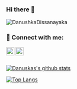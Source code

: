 ### Hi there 👋

<p align="left"> <img src="https://komarev.com/ghpvc/?username=DanushkaDissanayaka" alt="DanushkaDissanayaka" /> </p>


### 🔗 Connect with me:

[<img align="left" alt="DanushkaDissanayaka | LinkedIn" width="22px" src="https://cdn.jsdelivr.net/npm/simple-icons@v3/icons/linkedin.svg" />][linkedin]
[<img align="left" alt="DanushkaDissanayaka | Facebook" width="22px" src="https://cdn.jsdelivr.net/npm/simple-icons@3.4.1/icons/facebook.svg" />][Facebook]
</br>
</br>


[![Danuskas's github stats](https://github-readme-stats.vercel.app/api?username=DanushkaDissanayaka&include_all_commits=true&show_icons=true&theme=dark&count_private=true)](https://github.com/DanushkaDissanayaka)

[![Top Langs](https://github-readme-stats.vercel.app/api/top-langs/?username=DanushkaDissanayaka&layout=compact&theme=dark&count_private=true)](https://github.com/DanushkaDissanayaka)
</br>


[linkedin]: https://www.linkedin.com/in/danushka-jayamal/
[Facebook]: https://www.facebook.com/djayamal/

<!--
**DanushkaDissanayaka/DanushkaDissanayaka** is a ✨ _special_ ✨ repository because its `README.md` (this file) appears on your GitHub profile.

Here are some ideas to get you started:

- 🔭 I’m currently working on ...
- 🌱 I’m currently learning ...
- 👯 I’m looking to collaborate on ...
- 🤔 I’m looking for help with ...
- 💬 Ask me about ...
- 📫 How to reach me: ...
- 😄 Pronouns: ...
- ⚡ Fun fact: ...
